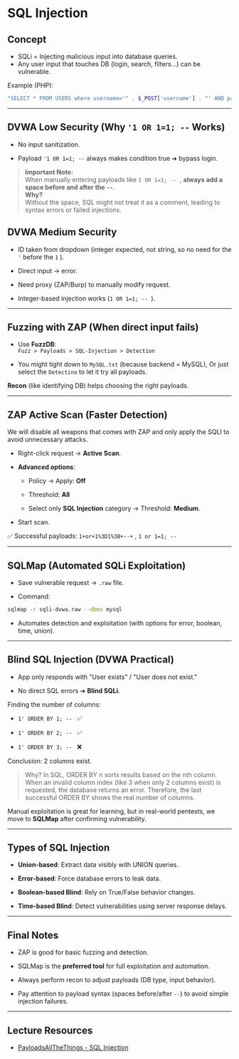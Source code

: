 # SQL Injection 

## Concept

- SQLi = Injecting malicious input into database queries.
- Any user input that touches DB (login, search, filters...) can be vulnerable.
    
Example (PHP):

```php
"SELECT * FROM USERS where username='" . $_POST['username'] . "' AND password='" . $_POST['password'] . "'";
```

---

## DVWA Low Security (Why `'1 OR 1=1; --` Works)

- No input sanitization.
    
- Payload `'1 OR 1=1; --` always makes condition true ➔ bypass login.
    
>**Important Note:**  
When manually entering payloads like `1 OR 1=1; -- `, **always add a space before and after the `--`**.  
**Why?**  
Without the space, SQL might not treat it as a comment, leading to syntax errors or failed injections.
## DVWA Medium Security

- ID taken from dropdown (integer expected, not string, so no need for the `'` before the `1` ).
    
- Direct input → error.
    
- Need proxy (ZAP/Burp) to manually modify request.
    
- Integer-based injection works (`1 OR 1=1; -- `).
    

---

## Fuzzing with ZAP (When direct input fails)

- Use **FuzzDB**:  
    `Fuzz > Payloads > SQL-Injection > Detection`
    
- You might tight down to `MySQL.txt` (because backend = MySQL), Or just select the `Detectino` to let it try all payloads.
    

**Recon** (like identifying DB) helps choosing the right payloads.

---

## ZAP Active Scan (Faster Detection)

We will disable all weapons that comes with ZAP and only apply the SQLI to avoid unnecessary attacks.

- Right-click request → **Active Scan**.
    
- **Advanced options**:
    
    - Policy → Apply: **Off**
        
    - Threshold: **All**
        
    - Select only **SQL Injection** category → Threshold: **Medium**.
        
- Start scan.
    

✅ Successful payloads: `1+or+1%3D1%3B+--+` , `1 or 1=1; -- `

---

## SQLMap (Automated SQLi Exploitation)

- Save vulnerable request → `.raw` file.
    
- Command:

```bash
sqlmap -r sqli-dvwa.raw --dbms mysql
```

- Automates detection and exploitation (with options for error, boolean, time, union).
    

---

## Blind SQL Injection (DVWA Practical)

- App only responds with "User exists" / "User does not exist."
    
- No direct SQL errors ➔ **Blind SQLi**.
    

Finding the number of columns:

- `1' ORDER BY 1; -- ` ✅
    
- `1' ORDER BY 2; -- ` ✅
    
- `1' ORDER BY 3; -- ` ❌
    

Conclusion: 2 columns exist.

>Why?
In SQL, ORDER BY n sorts results based on the nth column.
When an invalid column index (like 3 when only 2 columns exist) is requested, the database returns an error.
Therefore, the last successful ORDER BY shows the real number of columns.

Manual exploitation is great for learning, but in real-world pentests, we move to **SQLMap** after confirming vulnerability.


---

## Types of SQL Injection

- **Union-based**: Extract data visibly with UNION queries.
    
- **Error-based**: Force database errors to leak data.
    
- **Boolean-based Blind**: Rely on True/False behavior changes.
    
- **Time-based Blind**: Detect vulnerabilities using server response delays.
    

---

## Final Notes

- ZAP is good for basic fuzzing and detection.
    
- SQLMap is the **preferred tool** for full exploitation and automation.
    
- Always perform recon to adjust payloads (DB type, input behavior).
    
- Pay attention to payload syntax (spaces before/after `--`) to avoid simple injection failures.
     
---

## Lecture Resources

- [PayloadsAllTheThings - SQL Injection](https://github.com/swisskyrepo/PayloadsAllTheThings)
    